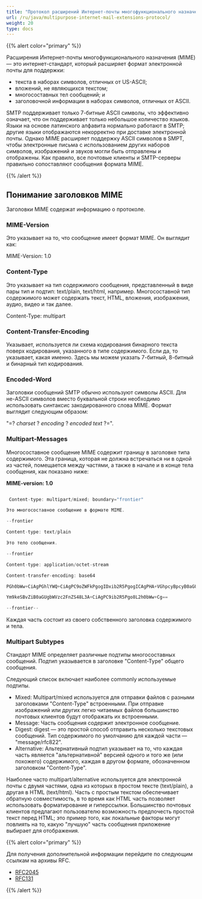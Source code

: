 ```yaml
---
title: "Протокол расширений Интернет-почты многофункционального назначения"
url: /ru/java/multipurpose-internet-mail-extensions-protocol/
weight: 20
type: docs
---
```



{{% alert color="primary" %}} 

Расширения Интернет-почты многофункционального назначения (MIME) — это интернет-стандарт, который расширяет формат электронной почты для поддержки:

- текста в наборах символов, отличных от US-ASCII;
- вложений, не являющихся текстом;
- многосоставных тел сообщений; и
- заголовочной информации в наборах символов, отличных от ASCII.

SMTP поддерживает только 7-битные ASCII символы, что эффективно означает, что он поддерживает только небольшое количество языков. Языки на основе латинского алфавита нормально работают в SMTP; другие языки отображаются некорректно при доставке электронной почты. Однако MIME расширяет поддержку ASCII символов в SMPT, чтобы электронные письма с использованием других наборов символов, изображений и звуков могли быть отправлены и отображены. Как правило, все почтовые клиенты и SMTP-серверы правильно сопоставляют сообщения формата MIME. 

{{% /alert %}} 
## **Понимание заголовков MIME**
Заголовки MIME содержат информацию о протоколе.
### **MIME-Version**
Это указывает на то, что сообщение имеет формат MIME. Он выглядит как:

MIME-Version: 1.0
### **Content-Type**
Это указывает на тип содержимого сообщения, представленный в виде пары тип и подтип: text/plain, text/html, например. Многосоставной тип содержимого может содержать текст, HTML, вложения, изображения, аудио, видео и так далее.

Content-Type: multipart
### **Content-Transfer-Encoding**
Указывает, используется ли схема кодирования бинарного текста поверх кодирования, указанного в типе содержимого. Если да, то указывает, какая именно. Здесь мы можем указать 7-битный, 8-битный и бинарный тип кодирования. 
### **Encoded-Word**
Заголовки сообщений SMTP обычно используют символы ASCII. Для не-ASCII символов вместо буквальной строки необходимо использовать синтаксис закодированного слова MIME. Формат выглядит следующим образом: 

"=? *charset* ? *encoding* ? *encoded text* ?=". 
### **Multipart-Messages**
Многосоставное сообщение MIME содержит границу в заголовке типа содержимого. Эта граница, которая не должна встречаться ни в одной из частей, помещается между частями, а также в начале и в конце тела сообщения, как показано ниже:

**MIME-version: 1.0**

~~~Java

 Content-type: multipart/mixed; boundary="frontier"

Это многосоставное сообщение в формате MIME.

--frontier

Content-type: text/plain

Это тело сообщения.

--frontier

Content-type: application/octet-stream

Content-transfer-encoding: base64

PGh0bWw+CiAgPGhlYWQ+CiAgPC9oZWFkPgogIDxib2R5PgogICAgPHA+VGhpcyBpcyB0aGUg

Ym9keSBvZiB0aGUgbWVzc2FnZS48L3A+CiAgPC9ib2R5Pgo8L2h0bWw+Cg==

--frontier--

~~~

Каждая часть состоит из своего собственного заголовка содержимого и тела. 
### **Multipart Subtypes**
Стандарт MIME определяет различные подтипы многосоставных сообщений. Подтип указывается в заголовке "Content-Type" общего сообщения.

Следующий список включает наиболее commonly используемые подтипы.

- Mixed: Multipart/mixed используется для отправки файлов с разными заголовками "Content-Type" встроенными. При отправке изображений или других легко читаемых файлов большинство почтовых клиентов будут отображать их встроенными.
- Message: Часть сообщения содержит электронное сообщение.
- Digest: digest — это простой способ отправить несколько текстовых сообщений. Тип содержимого по умолчанию для каждой части — "message/rfc822".
- Alternative: Альтернативный подтип указывает на то, что каждая часть является "альтернативной" версией одного и того же (или похожего) содержимого, каждая в другом формате, обозначенном заголовком "Content-Type".

Наиболее часто multipart/alternative используется для электронной почты с двумя частями, одна из которых в простом тексте (text/plain), а другая в HTML (text/html). Часть с простым текстом обеспечивает обратную совместимость, в то время как HTML часть позволяет использовать форматирование и гиперссылки. Большинство почтовых клиентов предлагают пользователю возможность предпочесть простой текст перед HTML; это пример того, как локальные факторы могут повлиять на то, какую "лучшую" часть сообщения приложение выбирает для отображения. 

{{% alert color="primary" %}} 

Для получения дополнительной информации перейдите по следующим ссылкам на архивы RFC.

- [RFC2045](https://www.rfc-archive.org/getrfc.php?rfc=2045#gsc.tab=0)
- [RFC131](https://www.rfc-archive.org/getrfc.php?rfc=131#gsc.tab=0)

{{% /alert %}}